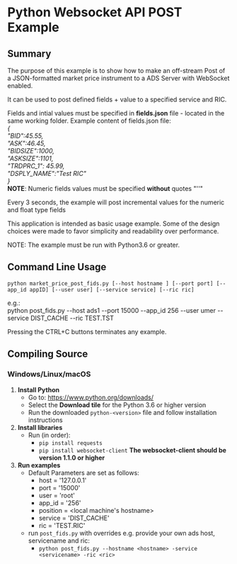 # Python Websocket API POST Example
## Summary

The purpose of this example is to show how to make an off-stream Post of a JSON-formatted market price instrument
to a ADS Server with WebSocket enabled. 

It can be used to post defined fields + value to a specified service and RIC.

Fields and intial values must be specified in **fields.json** file - located in the same working folder.
Example content of fields.json file:  
*{  
	"BID":45.55,  
	"ASK":46.45,  
	"BIDSIZE":1000,  
	"ASKSIZE":1101,  
	"TRDPRC_1": 45.99,  
	"DSPLY_NAME":"Test RIC"  
}*  
**NOTE**: Numeric fields values must be specified **without** quotes "''"

Every 3 seconds, the example will post incremental values for the numeric and float type fields

This application is intended as basic usage example. Some of the design choices
were made to favor simplicity and readability over performance.

NOTE: The example must be run with Python3.6 or greater.

## Command Line Usage

```python market_price_post_fids.py [--host hostname ] [--port port] [--app_id appID] [--user user] [--service service] [--ric ric]```

e.g.:  
python post_fids.py --host ads1 --port 15000 --app_id 256 --user umer --service DIST_CACHE --ric TEST.TST


Pressing the CTRL+C buttons terminates any example.
## Compiling Source
### Windows/Linux/macOS
1. __Install Python__
    - Go to: <https://www.python.org/downloads/>
    - Select the __Download tile__ for the Python 3.6 or higher version
    - Run the downloaded `python-<version>` file and follow installation instructions
2. __Install libraries__
    - Run (in order):
      - `pip install requests`
      - `pip install websocket-client`
	    **The websocket-client should be version 1.1.0 or higher**
3. __Run examples__
    - Default Parameters are set as follows:
      - host = '127.0.0.1'
      - port = '15000'
      - user = 'root'
      - app_id = '256'
      - position = <local machine's hostname>
      - service = 'DIST_CACHE'
      - ric = 'TEST.RIC'
    - run `post_fids.py` with overrides e.g. provide your own ads host, servicename and ric:
      - `python post_fids.py --hostname <hostname> -service <servicename> -ric <ric>`
